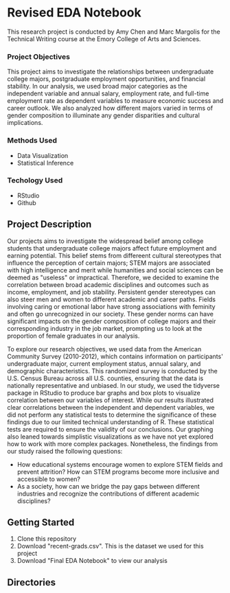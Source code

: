 # Revised EDA Notebook
This research project is conducted by Amy Chen and Marc Margolis for the Technical Writing course at the Emory College of Arts and Sciences.
### Project Objectives
This project aims to investigate the relationships between undergraduate college majors, postgraduate employment opportunities, and financial stability. In our analysis, we used broad major categories as the independent variable and  annual salary, employment rate, and full-time employment rate as dependent variables to measure economic success and career outlook. We also analyzed how different majors varied in terms of gender composition to illuminate any gender disparities and cultural implications. 
### Methods Used
* Data Visualization
* Statistical Inference
### Techology Used
* RStudio
* Github

## Project Description
Our projects aims to investigate the widespread belief among college students that undergraduate college majors affect future employment and earning potential. This belief stems from differeent cultural stereotypes that influence the perception of certain majors; STEM majors are associated with high intelligence and merit while humanities and social sciences can be deemed as "useless" or impractical.  Therefore, we decided to examine the correlation between broad academic disciplines and outcomes such as income, employment, and job stability. Persistent gender stereotypes can also steer men and women to different academic and career paths. Fields involving caring or emotional labor have strong associations with feminity and often go unrecognized in our society. These gender norms can have significant impacts on the gender composition of college majors and their corresponding industry in the job market, prompting us to look at the proportion of female graduates in our analysis. 

To explore our research objectives, we used data from the American Community Survey (2010-2012), which contains information on participants' undergraduate major, current employment status, annual salary, and demographic characteristics. This randomized survey is conducted by the U.S. Census Bureau across all U.S. counties, ensuring that the data is nationally representative and unbiased. In our study, we used the tidyverse package in RStudio to produce bar graphs and box plots to visualize correlation between our variables of interest. While our results illustrated clear correlations between the independent and dependent variables, we did not perform any statistical tests to determine the significance of these findings due to our limited technical understanding of R. These statistical tests are required to ensure the validity of our conclusions. Our graphing also leaned towards simplistic visualizations as we have not yet explored how to work with more complex packages. Nonetheless, the findings from our study raised the following questions: 
* How educational systems encourage women to explore STEM fields and prevent attrition? How can STEM programs become more inclusive and accessible to women?
* As a society, how can we bridge the pay gaps between different industries and recognize the contributions of different academic disciplines?
  
## Getting Started
1. Clone this repository
2. Download "recent-grads.csv". This is the dataset we used for this project
3. Download "Final EDA Notebook" to view our analysis

## Directories

